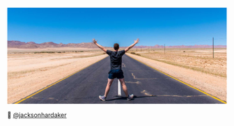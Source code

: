 ![me (Jackson) on the road between Luderitz and Garub in Namibia](https://github.com/jacksonhardaker/jacksonhardaker/blob/main/assets/jackson-hardaker-between-luderitz-and-garub-namibia.jpg?raw=true)

🐘 <a rel="me" href="https://mastodon.world/@jacksonhardaker">@jacksonhardaker</a>

<!--
**jacksonhardaker/jacksonhardaker** is a ✨ _special_ ✨ repository because its `README.md` (this file) appears on your GitHub profile.

Here are some ideas to get you started:

- 🔭 I’m currently working on ...
- 🌱 I’m currently learning ...
- 👯 I’m looking to collaborate on ...
- 🤔 I’m looking for help with ...
- 💬 Ask me about ...
- 📫 How to reach me: ...
- 😄 Pronouns: ...
- ⚡ Fun fact: ...
-->
